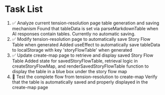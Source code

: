 # Task List

1. ✅ Analyze current tension-resolution page table generation and saving mechanism
Found that tableData is set via parseMarkdownTable when AI responses contain tables. Currently no automatic saving.
2. ✅ Modify tension-resolution page to automatically save Story Flow Table when generated
Added useEffect to automatically save tableData to localStorage with key 'storyFlowTable' when generated
3. ✅ Update create-map page to retrieve and display saved Story Flow Table
Added state for savedStoryFlowTable, retrieval logic in createStoryFlowMap, and renderSavedStoryFlowTable function to display the table in a blue box under the story flow map
4. 🔄 Test the complete flow from tension-resolution to create-map
Verify that the table is automatically saved and properly displayed in the create-map page

